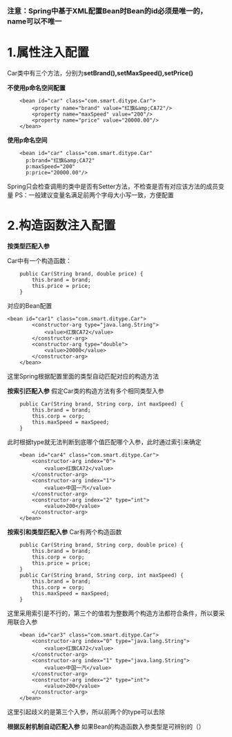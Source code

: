 ### 注意：Spring中基于XML配置Bean时Bean的id必须是唯一的，name可以不唯一
# 1.属性注入配置
Car类中有三个方法，分别为**setBrand(),setMaxSpeed(),setPrice()**

**不使用p命名空间配置**
```
	<bean id="car" class="com.smart.ditype.Car">
		<property name="brand" value="红旗&amp;CA72"/>
		<property name="maxSpeed" value="200"/>
		<property name="price" value="20000.00"/>
	</bean>
```
**使用p命名空间**
```
    <bean id="car" class="com.smart.ditype.Car"
      p:brand="红旗&amp;CA72"
      p:maxSpeed="200"
      p:price="20000.00"/>
```
Spring只会检查调用的类中是否有Setter方法，不检查是否有对应该方法的成员变量
PS：一般建议变量名满足前两个字母大小写一致，方便配置
# 2.构造函数注入配置
**按类型匹配入参**

Car中有一个构造函数：
```
	public Car(String brand, double price) {
		this.brand = brand;
		this.price = price;
	}	

```
对应的Bean配置
```
<bean id="car1" class="com.smart.ditype.Car">
		<constructor-arg type="java.lang.String">
			<value>红旗CA72</value>
		</constructor-arg>
		<constructor-arg type="double">
			<value>20000</value>
		</constructor-arg>
	</bean>
```
这里Spring根据配置里面的类型自动匹配对应的构造方法

**按索引匹配入参**
假定Car类的构造方法有多个相同类型入参
```
	public Car(String brand, String corp, int maxSpeed) {
		this.brand = brand;
		this.corp = corp;
		this.maxSpeed = maxSpeed;
	}
```
此时根据type就无法判断到底哪个值匹配哪个入参，此时通过索引来确定
```
	<bean id="car4" class="com.smart.ditype.Car">
		<constructor-arg index="0">
			<value>红旗CA72</value>
		</constructor-arg>
		<constructor-arg index="1">
			<value>中国一汽</value>
		</constructor-arg>
		<constructor-arg index="2" type="int">
			<value>200</value>
		</constructor-arg>
	</bean>
```
**按索引和类型匹配入参**
Car有两个构造函数
```
	public Car(String brand, String corp, double price) {
		this.brand = brand;
		this.corp = corp;
		this.price = price;
	}
	public Car(String brand, String corp, int maxSpeed) {
		this.brand = brand;
		this.corp = corp;
		this.maxSpeed = maxSpeed;
	}
```
这里采用索引是不行的，第三个的值若为整数两个构造方法都符合条件，所以要采用联合入参
```
	<bean id="car3" class="com.smart.ditype.Car">
		<constructor-arg index="0" type="java.lang.String">
			<value>红旗CA72</value>
		</constructor-arg>
		<constructor-arg index="1" type="java.lang.String">
			<value>中国一汽</value>
		</constructor-arg>
		<constructor-arg index="2" type="int">
			<value>200</value>
		</constructor-arg>
	</bean>
```
这里引起歧义的是第三个入参，所以前两个的type可以去除

**根据反射机制自动匹配入参**
如果Bean的构造函数入参类型是可辨别的（）

